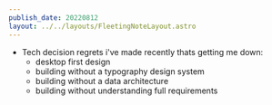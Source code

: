 ```yaml
---
publish_date: 20220812    
layout: ../../layouts/FleetingNoteLayout.astro
---
```

- Tech decision regrets i've made recently thats getting me down:
	- desktop first design
	- building without a typography design system
	- building without a data architecture
	- building without understanding full requirements